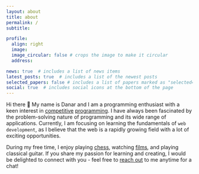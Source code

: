 ```yaml
---
layout: about
title: about
permalink: /
subtitle:

profile:
  align: right
  image: 
  image_circular: false # crops the image to make it circular
  address:

news: true  # includes a list of news items
latest_posts: true  # includes a list of the newest posts
selected_papers: false # includes a list of papers marked as "selected={true}"
social: true  # includes social icons at the bottom of the page
---
```


Hi there :wave: My name is Danar and I am a programming enthusiast with a keen interest in [competitive](https://codeforces.com/profile/qualia) [programming](https://atcoder.jp/users/qualia). I have always been fascinated by the problem-solving nature of programming and its wide range of applications. Currently, I am focusing on learning the fundamentals of `web development`, as I believe that the web is a rapidly growing field with a lot of exciting opportunities.

During my free time, I enjoy playing [chess](https://www.chess.com/member/dsupathcompression), watching [films](https://boxd.it/clhUG), and playing classical guitar. If you share my passion for learning and creating, I would be delighted to connect with you - feel free to [reach out](https://www.instagram.com/dnr_pra/) to me anytime for a chat!